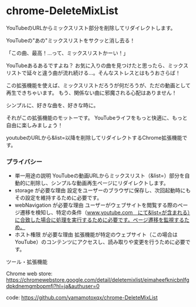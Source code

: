 # chrome-DeleteMixList

YouTubeのURLからミックスリスト部分を削除してリダイレクトします。

YouTubeの"あの"ミックスリストをサクッと消し去る！

「この曲、最高！…って、ミックスリストかーい！」

YouTubeあるあるですよね？ お気に入りの曲を見つけたと思ったら、ミックスリストで延々と違う曲が流れ続ける...。そんなストレスとはもうおさらば！

この拡張機能を使えば、ミックスリストだろうが何だろうが、ただの動画として再生できちゃいます。 もう、関係ない曲に邪魔される心配はありません！

シンプルに、好きな曲を、好きな時に。

それがこの拡張機能のモットーです。 YouTubeライフをもっと快適に、もっと自由に楽しみましょう！

youtubeのURLから&list=以降を削除してリダイレクトするChrome拡張機能です。

### プライバシー ###
- 単一用途の説明
  YouTubeの動画URLからミックスリスト（&list=）部分を自動的に削除し、シンプルな動画再生ページにリダイレクトします。
- storage が必要な理由
  設定をユーザーのブラウザに保存し、次回起動時にもその設定を維持するために必要です。
- webNavigation が必要な理由
  ユーザーがウェブサイトを閲覧する際のページ遷移を検知し、特定の条件（www.youtube.com　にて&list=が含まれる）に合致した場合に処理を実行するために必要です。ページ遷移を監視するため。
- ホスト権限 が必要な理由
  拡張機能が特定のウェブサイト（この場合は YouTube）のコンテンツにアクセスし、読み取りや変更を行うために必要です。

ツール・拡張機能

Chrome web store: https://chromewebstore.google.com/detail/deletemixlist/eimaheefknicbnlfgdpkdnemgmbopmfj?hl=ja&authuser=0

code: https://github.com/yamamotoxqx/chrome-DeleteMixList
